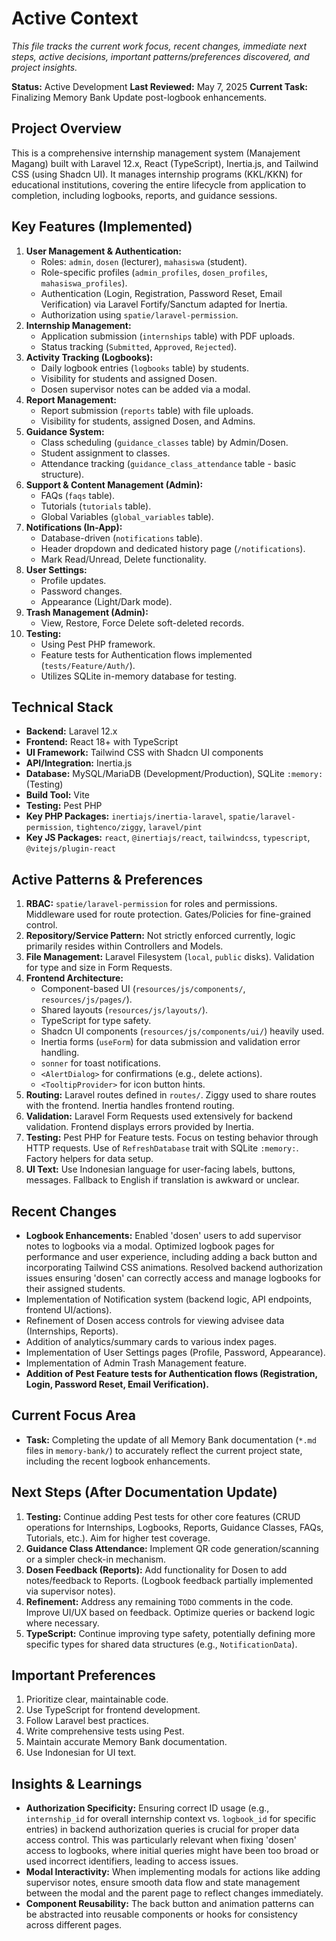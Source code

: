 # Active Context

_This file tracks the current work focus, recent changes, immediate next steps, active decisions, important patterns/preferences discovered, and project insights._

**Status:** Active Development
**Last Reviewed:** May 7, 2025
**Current Task:** Finalizing Memory Bank Update post-logbook enhancements.

## Project Overview

This is a comprehensive internship management system (Manajement Magang) built with Laravel 12.x, React (TypeScript), Inertia.js, and Tailwind CSS (using Shadcn UI). It manages internship programs (KKL/KKN) for educational institutions, covering the entire lifecycle from application to completion, including logbooks, reports, and guidance sessions.

## Key Features (Implemented)

1.  **User Management & Authentication:**
    *   Roles: `admin`, `dosen` (lecturer), `mahasiswa` (student).
    *   Role-specific profiles (`admin_profiles`, `dosen_profiles`, `mahasiswa_profiles`).
    *   Authentication (Login, Registration, Password Reset, Email Verification) via Laravel Fortify/Sanctum adapted for Inertia.
    *   Authorization using `spatie/laravel-permission`.
2.  **Internship Management:**
    *   Application submission (`internships` table) with PDF uploads.
    *   Status tracking (`Submitted`, `Approved`, `Rejected`).
3.  **Activity Tracking (Logbooks):**
    *   Daily logbook entries (`logbooks` table) by students.
    *   Visibility for students and assigned Dosen.
    *   Dosen supervisor notes can be added via a modal.
4.  **Report Management:**
    *   Report submission (`reports` table) with file uploads.
    *   Visibility for students, assigned Dosen, and Admins.
5.  **Guidance System:**
    *   Class scheduling (`guidance_classes` table) by Admin/Dosen.
    *   Student assignment to classes.
    *   Attendance tracking (`guidance_class_attendance` table - basic structure).
6.  **Support & Content Management (Admin):**
    *   FAQs (`faqs` table).
    *   Tutorials (`tutorials` table).
    *   Global Variables (`global_variables` table).
7.  **Notifications (In-App):**
    *   Database-driven (`notifications` table).
    *   Header dropdown and dedicated history page (`/notifications`).
    *   Mark Read/Unread, Delete functionality.
8.  **User Settings:**
    *   Profile updates.
    *   Password changes.
    *   Appearance (Light/Dark mode).
9.  **Trash Management (Admin):**
    *   View, Restore, Force Delete soft-deleted records.
10. **Testing:**
    *   Using Pest PHP framework.
    *   Feature tests for Authentication flows implemented (`tests/Feature/Auth/`).
    *   Utilizes SQLite in-memory database for testing.

## Technical Stack

*   **Backend:** Laravel 12.x
*   **Frontend:** React 18+ with TypeScript
*   **UI Framework:** Tailwind CSS with Shadcn UI components
*   **API/Integration:** Inertia.js
*   **Database:** MySQL/MariaDB (Development/Production), SQLite `:memory:` (Testing)
*   **Build Tool:** Vite
*   **Testing:** Pest PHP
*   **Key PHP Packages:** `inertiajs/inertia-laravel`, `spatie/laravel-permission`, `tightenco/ziggy`, `laravel/pint`
*   **Key JS Packages:** `react`, `@inertiajs/react`, `tailwindcss`, `typescript`, `@vitejs/plugin-react`

## Active Patterns & Preferences

1.  **RBAC:** `spatie/laravel-permission` for roles and permissions. Middleware used for route protection. Gates/Policies for fine-grained control.
2.  **Repository/Service Pattern:** Not strictly enforced currently, logic primarily resides within Controllers and Models.
3.  **File Management:** Laravel Filesystem (`local`, `public` disks). Validation for type and size in Form Requests.
4.  **Frontend Architecture:**
    *   Component-based UI (`resources/js/components/`, `resources/js/pages/`).
    *   Shared layouts (`resources/js/layouts/`).
    *   TypeScript for type safety.
    *   Shadcn UI components (`resources/js/components/ui/`) heavily used.
    *   Inertia forms (`useForm`) for data submission and validation error handling.
    *   `sonner` for toast notifications.
    *   `<AlertDialog>` for confirmations (e.g., delete actions).
    *   `<TooltipProvider>` for icon button hints.
5.  **Routing:** Laravel routes defined in `routes/`. Ziggy used to share routes with the frontend. Inertia handles frontend routing.
6.  **Validation:** Laravel Form Requests used extensively for backend validation. Frontend displays errors provided by Inertia.
7.  **Testing:** Pest PHP for Feature tests. Focus on testing behavior through HTTP requests. Use of `RefreshDatabase` trait with SQLite `:memory:`. Factory helpers for data setup.
8.  **UI Text:** Use Indonesian language for user-facing labels, buttons, messages. Fallback to English if translation is awkward or unclear.

## Recent Changes

*   **Logbook Enhancements:** Enabled 'dosen' users to add supervisor notes to logbooks via a modal. Optimized logbook pages for performance and user experience, including adding a back button and incorporating Tailwind CSS animations. Resolved backend authorization issues ensuring 'dosen' can correctly access and manage logbooks for their assigned students.
*   Implementation of Notification system (backend logic, API endpoints, frontend UI/actions).
*   Refinement of Dosen access controls for viewing advisee data (Internships, Reports).
*   Addition of analytics/summary cards to various index pages.
*   Implementation of User Settings pages (Profile, Password, Appearance).
*   Implementation of Admin Trash Management feature.
*   **Addition of Pest Feature tests for Authentication flows (Registration, Login, Password Reset, Email Verification).**

## Current Focus Area

*   **Task:** Completing the update of all Memory Bank documentation (`*.md` files in `memory-bank/`) to accurately reflect the current project state, including the recent logbook enhancements.

## Next Steps (After Documentation Update)

1.  **Testing:** Continue adding Pest tests for other core features (CRUD operations for Internships, Logbooks, Reports, Guidance Classes, FAQs, Tutorials, etc.). Aim for higher test coverage.
2.  **Guidance Class Attendance:** Implement QR code generation/scanning or a simpler check-in mechanism.
3.  **Dosen Feedback (Reports):** Add functionality for Dosen to add notes/feedback to Reports. (Logbook feedback partially implemented via supervisor notes).
4.  **Refinement:** Address any remaining `TODO` comments in the code. Improve UI/UX based on feedback. Optimize queries or backend logic where necessary.
5.  **TypeScript:** Continue improving type safety, potentially defining more specific types for shared data structures (e.g., `NotificationData`).

## Important Preferences

1.  Prioritize clear, maintainable code.
2.  Use TypeScript for frontend development.
3.  Follow Laravel best practices.
4.  Write comprehensive tests using Pest.
5.  Maintain accurate Memory Bank documentation.
6.  Use Indonesian for UI text.

## Insights & Learnings

*   **Authorization Specificity:** Ensuring correct ID usage (e.g., `internship_id` for overall internship context vs. `logbook_id` for specific entries) in backend authorization queries is crucial for proper data access control. This was particularly relevant when fixing 'dosen' access to logbooks, where initial queries might have been too broad or used incorrect identifiers, leading to access issues.
*   **Modal Interactivity:** When implementing modals for actions like adding supervisor notes, ensure smooth data flow and state management between the modal and the parent page to reflect changes immediately.
*   **Component Reusability:** The back button and animation patterns can be abstracted into reusable components or hooks for consistency across different pages.
